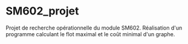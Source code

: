 # SM602_projet
Projet de recherche opérationnelle du module SM602. Réalisation d'un programme calculant le flot maximal et le coût minimal d'un graphe.
